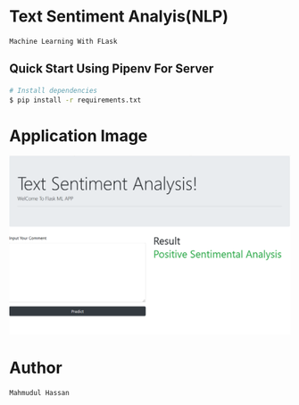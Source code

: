 # Text Sentiment Analyis(NLP)

    Machine Learning With FLask


## Quick Start Using Pipenv For Server

``` bash
# Install dependencies
$ pip install -r requirements.txt

```

# Application Image

![app](1.png?raw=true "Title")

# Author
	Mahmudul Hassan
